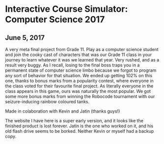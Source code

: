 # Interactive Course Simulator: Computer Science 2017
## June 5, 2017

A very meta final project from Grade 11. Play as a computer science student and join the cooky cast of characters that was our Grade 11 class in your journey to learn whatever it was we learned that year. Very rushed, and as a result very buggy. As I recall, losing to the final boss traps you in a permanent state of computer science limbo because we forgot to program any sort of behavior for that situation. We ended up getting 102% on this one, thanks to bonus marks from a popularity contest, where everyone in the class voted for their favourite final project. As literally everyone in the class appears in this game, ours was naturally the most popular. We got some more bonus marks from winning the Robocode tournament with our seizure-inducing rainbow coloured tanks.

Made in colaboration with Kevin and Jatin (thanks guys!)

The website I have here is a super early version, and it looks like the finished product is lost forever. Jatin is the one who worked on it, and his old flash drive seems to be borked. Neither Kevin or myself had a backup copy.
